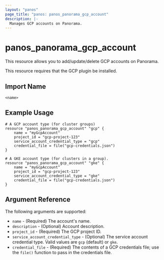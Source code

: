 ```yaml
---
layout: "panos"
page_title: "panos: panos_panorama_gcp_account"
description: |-
  Manages GCP accounts on Panorama.
---
```


# panos_panorama_gcp_account

This resource allows you to add/update/delete GCP accounts on Panorama.

This resource requires that the GCP plugin be installed.


## Import Name

```
<name>
```


## Example Usage

```hcl
# A GCP account type (for cluster groups)
resource "panos_panorama_gcp_account" "gcp" {
    name = "myGcpAccount"
    project_id = "gcp-project-123"
    service_account_credential_type = "gcp"
    credential_file = file("gcp-credentials.json")
}

# A GKE account type (for clusters in a group).
resource "panos_panorama_gcp_account" "gke" {
    name = "myGcpAccount"
    project_id = "gcp-project-123"
    service_account_credential_type = "gke"
    credential_file = file("gcp-credentials.json")
}
```

## Argument Reference

The following arguments are supported:

* `name` - (Required) The account's name.
* `description` - (Optional) Account description.
* `project_id` - (Required) The GCP project ID.
* `service_account_credential_type` - (Optional) The service account credential
  type.  Valid values are `gcp` (default) or `gke`.
* `credential_file` - (Required) The contents of a GCP credentials file; use the
  `file()` function to pass in the credentials file.
